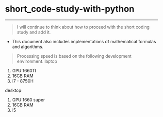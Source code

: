 # short_code-study-with-python
---
> I will continue to think about how to proceed with the short coding study and add it.

- This document also includes implementations of mathematical formulas and algorithms.



> Processing speed is based on the following development environment.
laptop
1. GPU 1660TI
2. 16GB RAM
3. i7 - 8750H

desktop
1. GPU 1660 super
2. 16GB RAM
3. i5

